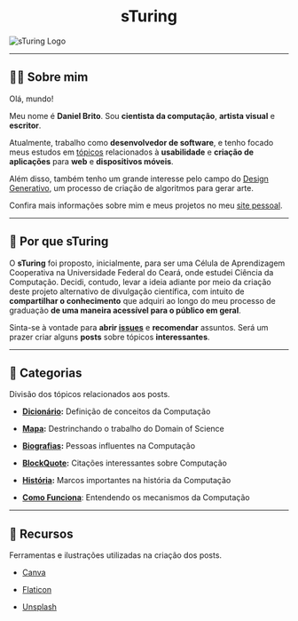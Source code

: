 <h1 align="center"> sTuring</h1>

![sTuring Logo](https://1.bp.blogspot.com/-1k4JVRo7fBI/X3y0XeBGaYI/AAAAAAAAXKM/Ri65yc5zORc27EfwHGdagCy2Qd6wqtBdgCLcBGAsYHQ/s2048/NEW_COVER_001.png)

---

## :man_technologist: Sobre mim

Olá, mundo!

Meu nome é **Daniel Brito**. Sou **cientista da computação**, **artista visual** e **escritor**.

Atualmente, trabalho como **desenvolvedor de software**, e tenho focado meus estudos em [tópicos](https://github.com/DanielBrito/self-learning) relacionados à **usabilidade** e **criação de aplicações** para **web** e **dispositivos móveis**.

Além disso, também tenho um grande interesse pelo campo do [Design Generativo](https://github.com/DanielBrito/generative-design), um processo de criação de algoritmos para gerar arte.

Confira mais informações sobre mim e meus projetos no meu [site pessoal](https://danielbrito.github.io/).

---

## :thinking: Por que sTuring

O **sTuring** foi proposto, inicialmente, para ser uma Célula de Aprendizagem Cooperativa na Universidade Federal do Ceará, onde estudei Ciência da Computação. Decidi, contudo, levar a ideia adiante por meio da criação deste projeto alternativo de divulgação científica, com intuito de **compartilhar o conhecimento** que adquiri ao longo do meu processo de graduação **de uma maneira acessível para o público em geral**.

Sinta-se à vontade para **abrir [issues](https://github.com/DanielBrito/sturing/issues)** e **recomendar** assuntos. Será um prazer criar alguns **posts** sobre tópicos **interessantes**.

---

## :bookmark_tabs: Categorias

Divisão dos tópicos relacionados aos posts.

- **[Dicionário](https://github.com/DanielBrito/sturing/tree/master/Dicionario):** Definição de conceitos da Computação

- **[Mapa](https://github.com/DanielBrito/sturing/tree/master/Mapa):** Destrinchando o trabalho do Domain of Science

- **[Biografias](https://github.com/DanielBrito/sturing/tree/master/Biografias):** Pessoas influentes na Computação

- **[BlockQuote](https://github.com/DanielBrito/sturing/tree/master/BlockQuote):** Citações interessantes sobre Computação

- **[História](https://github.com/DanielBrito/sturing/tree/master/Historia):** Marcos importantes na história da Computação

- **[Como Funciona](https://github.com/DanielBrito/sturing/tree/master/ComoFunciona)**: Entendendo os mecanismos da Computação

---

## 🧰 Recursos

Ferramentas e ilustrações utilizadas na criação dos posts.

- [Canva](https://www.canva.com/)

- [Flaticon](https://www.flaticon.com/)

- [Unsplash](https://unsplash.com/)
